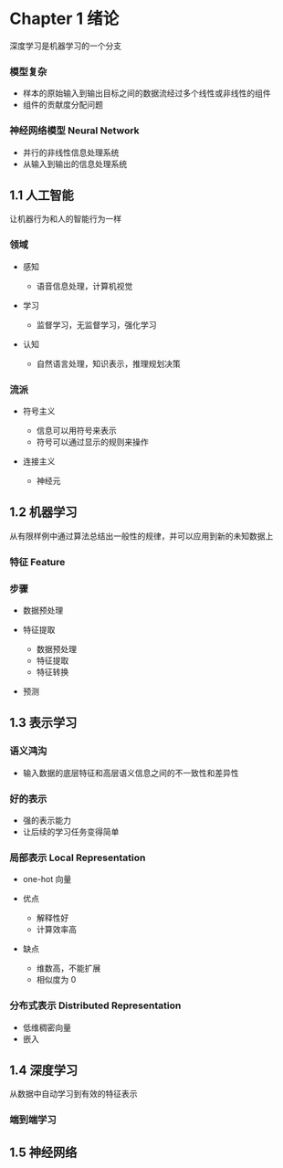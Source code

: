 # Chapter 1 绪论

深度学习是机器学习的一个分支

### 模型复杂

- 样本的原始输入到输出目标之间的数据流经过多个线性或非线性的组件
- 组件的贡献度分配问题

### 神经网络模型 Neural Network

- 并行的非线性信息处理系统
- 从输入到输出的信息处理系统

## 1.1 人工智能

让机器行为和人的智能行为一样

### 领域

- 感知

	- 语音信息处理，计算机视觉

- 学习

	- 监督学习，无监督学习，强化学习

- 认知

	- 自然语言处理，知识表示，推理规划决策

### 流派

- 符号主义

	- 信息可以用符号来表示
	- 符号可以通过显示的规则来操作

- 连接主义

	- 神经元

## 1.2 机器学习

从有限样例中通过算法总结出一般性的规律，并可以应用到新的未知数据上

### 特征 Feature

###  步骤

- 数据预处理
- 特征提取

	- 数据预处理
	- 特征提取
	- 特征转换

- 预测

## 1.3 表示学习

### 语义鸿沟

- 输入数据的底层特征和高层语义信息之间的不一致性和差异性

### 好的表示

- 强的表示能力
- 让后续的学习任务变得简单

### 局部表示 Local Representation

- one-hot 向量
- 优点

	- 解释性好
	- 计算效率高

- 缺点

	- 维数高，不能扩展
	- 相似度为 0

### 分布式表示 Distributed Representation

- 低维稠密向量
- 嵌入

## 1.4 深度学习

从数据中自动学习到有效的特征表示

### 端到端学习

## 1.5 神经网络

